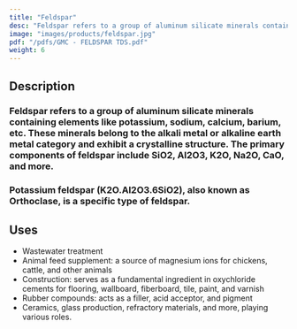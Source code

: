 ```yaml
---
title: "Feldspar"
desc: "Feldspar refers to a group of aluminum silicate minerals containing elements like potassium, sodium, calcium, barium, etc. These minerals belong to the alkali metal or alkaline earth metal category and exhibit a crystalline structure. The primary components of feldspar include SiO2, Al2O3, K2O, Na2O, CaO, and more."
image: "images/products/feldspar.jpg"
pdf: "/pdfs/GMC - FELDSPAR TDS.pdf"
weight: 6
---
```

## Description

### Feldspar refers to a group of aluminum silicate minerals containing elements like potassium, sodium, calcium, barium, etc. These minerals belong to the alkali metal or alkaline earth metal category and exhibit a crystalline structure. The primary components of feldspar include SiO2, Al2O3, K2O, Na2O, CaO, and more.

### Potassium feldspar (K2O.Al2O3.6SiO2), also known as Orthoclase, is a specific type of feldspar.

## Uses

- Wastewater treatment
- Animal feed supplement: a source of magnesium ions for chickens, cattle, and other animals
- Construction: serves as a fundamental ingredient in oxychloride cements for flooring, wallboard, fiberboard, tile, paint, and varnish
- Rubber compounds: acts as a filler, acid acceptor, and pigment
- Ceramics, glass production, refractory materials, and more, playing various roles.
